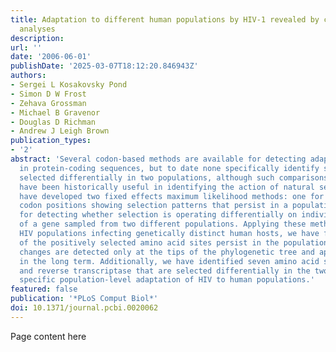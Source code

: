 ```yaml
---
title: Adaptation to different human populations by HIV-1 revealed by codon-based
  analyses
description:
url: ''
date: '2006-06-01'
publishDate: '2025-03-07T18:12:20.846943Z'
authors:
- Sergei L Kosakovsky Pond
- Simon D W Frost
- Zehava Grossman
- Michael B Gravenor
- Douglas D Richman
- Andrew J Leigh Brown
publication_types:
- '2'
abstract: 'Several codon-based methods are available for detecting adaptive evolution
  in protein-coding sequences, but to date none specifically identify sites that are
  selected differentially in two populations, although such comparisons between populations
  have been historically useful in identifying the action of natural selection. We
  have developed two fixed effects maximum likelihood methods: one for identifying
  codon positions showing selection patterns that persist in a population and another
  for detecting whether selection is operating differentially on individual codons
  of a gene sampled from two different populations. Applying these methods to two
  HIV populations infecting genetically distinct human hosts, we have found that few
  of the positively selected amino acid sites persist in the population; the other
  changes are detected only at the tips of the phylogenetic tree and appear deleterious
  in the long term. Additionally, we have identified seven amino acid sites in protease
  and reverse transcriptase that are selected differentially in the two samples, demonstrating
  specific population-level adaptation of HIV to human populations.'
featured: false
publication: '*PLoS Comput Biol*'
doi: 10.1371/journal.pcbi.0020062
---
```


Page content here